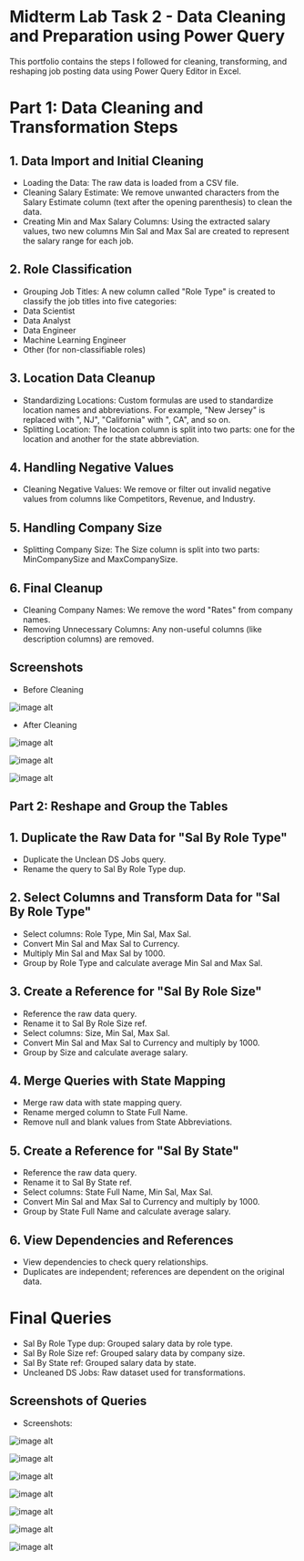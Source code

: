 # Midterm Lab Task 2 - Data Cleaning and Preparation using Power Query
This portfolio contains the steps I followed for cleaning, transforming, and reshaping job posting data using Power Query Editor in Excel.

# Part 1: Data Cleaning and Transformation Steps

## 1. Data Import and Initial Cleaning
- Loading the Data: The raw data is loaded from a CSV file.
- Cleaning Salary Estimate: We remove unwanted characters from the Salary Estimate column (text after the opening parenthesis) to clean the data.
- Creating Min and Max Salary Columns: Using the extracted salary values, two new columns Min Sal and Max Sal are created to represent the salary range for each job.

## 2. Role Classification
- Grouping Job Titles: A new column called "Role Type" is created to classify the job titles into five categories:
- Data Scientist
- Data Analyst
- Data Engineer
- Machine Learning Engineer
- Other (for non-classifiable roles)

## 3. Location Data Cleanup
- Standardizing Locations: Custom formulas are used to standardize location names and abbreviations. For example, "New Jersey" is replaced with ", NJ", "California" with ", CA", and so on.
- Splitting Location: The location column is split into two parts: one for the location and another for the state abbreviation.

## 4. Handling Negative Values
- Cleaning Negative Values: We remove or filter out invalid negative values from columns like Competitors, Revenue, and Industry.

## 5. Handling Company Size
- Splitting Company Size: The Size column is split into two parts: MinCompanySize and MaxCompanySize.

## 6. Final Cleanup
- Cleaning Company Names: We remove the word "Rates" from company names.
- Removing Unnecessary Columns: Any non-useful columns (like description columns) are removed.

## Screenshots

- Before Cleaning

![image alt](https://github.com/CarlosA012/EDM-Portfolio/blob/5528199dcd6c8022b6bd97167e4a797b7e081f6f/Midterm%20Lab%20Task%202/images/raw%20data.png)

- After Cleaning

![image alt](https://github.com/CarlosA012/EDM-Portfolio/blob/50d70db1f0974bb826213bbf4b78e7f66858d6c0/Midterm%20Lab%20Task%202/images/Unclean%20DS%20Jobs.png)

![image alt](https://github.com/CarlosA012/EDM-Portfolio/blob/5a4647d1557285a89768a75115f450f32e3dadd1/Midterm%20Lab%20Task%202/images/Unclean%20DS%20Jobs%202.png)

![image alt](https://github.com/CarlosA012/EDM-Portfolio/blob/bed38cb17fb84615615af6fc29d7e535dc1dbfdb/Midterm%20Lab%20Task%202/images/Unclean%20DS%20Jobs%203.png)


## Part 2: Reshape and Group the Tables

## 1. Duplicate the Raw Data for "Sal By Role Type"
- Duplicate the Unclean DS Jobs query.
- Rename the query to Sal By Role Type dup.

## 2. Select Columns and Transform Data for "Sal By Role Type"
- Select columns: Role Type, Min Sal, Max Sal.
- Convert Min Sal and Max Sal to Currency.
- Multiply Min Sal and Max Sal by 1000.
- Group by Role Type and calculate average Min Sal and Max Sal.

## 3. Create a Reference for "Sal By Role Size"
- Reference the raw data query.
- Rename it to Sal By Role Size ref.
- Select columns: Size, Min Sal, Max Sal.
- Convert Min Sal and Max Sal to Currency and multiply by 1000.
- Group by Size and calculate average salary.

## 4. Merge Queries with State Mapping
- Merge raw data with state mapping query.
- Rename merged column to State Full Name.
- Remove null and blank values from State Abbreviations.

## 5. Create a Reference for "Sal By State"
- Reference the raw data query.
- Rename it to Sal By State ref.
- Select columns: State Full Name, Min Sal, Max Sal.
- Convert Min Sal and Max Sal to Currency and multiply by 1000.
- Group by State Full Name and calculate average salary.

## 6. View Dependencies and References
- View dependencies to check query relationships.
- Duplicates are independent; references are dependent on the original data.


# Final Queries
- Sal By Role Type dup: Grouped salary data by role type.
- Sal By Role Size ref: Grouped salary data by company size.
- Sal By State ref: Grouped salary data by state.
- Uncleaned DS Jobs: Raw dataset used for transformations.

## Screenshots of Queries
- Screenshots:

![image alt](https://github.com/CarlosA012/EDM-Portfolio/blob/698ee43bae1a9b9620eaea30577239605f91ea89/Midterm%20Lab%20Task%202/images/Sal%20By%20Role%20Type%20dup.png)

![image alt](https://github.com/CarlosA012/EDM-Portfolio/blob/2416f1bb2c6aeea780a1e11207010896a5c47a3b/Midterm%20Lab%20Task%202/images/Sal%20By%20Role%20Size%20ref.png)

![image alt](https://github.com/CarlosA012/EDM-Portfolio/blob/f6f45e254037e154bd73dc3682335a071f53bf07/Midterm%20Lab%20Task%202/images/Sal%20By%20State%20ref.png)

![image alt](https://github.com/CarlosA012/EDM-Portfolio/blob/84fdb949a7038628c4f36222420aa3039f0cc3da/Midterm%20Lab%20Task%202/images/Unclean%20DS%20Jobs.png)

![image alt](https://github.com/CarlosA012/EDM-Portfolio/blob/aba145300fbe9cf8053712bf1f8e57b9be5b535f/Midterm%20Lab%20Task%202/images/Unclean%20DS%20Jobs%202.png)

![image alt](https://github.com/CarlosA012/EDM-Portfolio/blob/adf03414c03a553c07cd1831fbd5113ef341920c/Midterm%20Lab%20Task%202/images/Unclean%20DS%20Jobs%203.png)

![image alt](https://github.com/CarlosA012/EDM-Portfolio/blob/3fdbc5a87a3dd0304b429c43cfd8c578d66ac8c6/Midterm%20Lab%20Task%202/images/Query%20Dependenciess.png)
